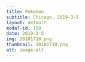 ```yaml
---
title: Pokemon
subtitle: Chicago, 2019-3-5
layout: default
modal-id: 158
date: 2019-3-5
img: 10101710.png
thumbnail: 10101710.png
alt: image-alt
---
```

